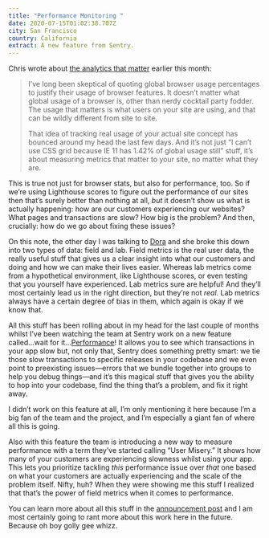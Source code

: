 ```yaml
---
title: "Performance Monitoring "
date: 2020-07-15T01:02:38.707Z
city: San Francisco
country: California
extract: A new feature from Sentry.
---
```

Chris wrote about [the analytics that matter](https://css-tricks.com/the-analytics-that-matter/) earlier this month:

> I’ve long been skeptical of quoting global browser usage percentages to justify their usage of browser features. It doesn’t matter what global usage of a browser is, other than nerdy cocktail party fodder. The usage that matters is what users on your site are using, and that can be wildly different from site to site.
> 
> That idea of tracking real usage of your actual site concept has bounced around my head the last few days. And it’s not just “I can’t use CSS grid because IE 11 has 1.42% of global usage still” stuff, it’s about measuring metrics that matter to your site, no matter what they are.

This is true not just for browser stats, but also for performance, too. So if we’re using Lighthouse scores to figure out the performance of our sites then that’s surely better than nothing at all, _but_ it doesn’t show us what is actually happening: how are our customers experiencing our websites? What pages and transactions are slow? How big is the problem? And then, crucially: how do we go about fixing these issues? 

On this note, the other day I was talking to [Dora](https://twitter.com/doralchan?lang=en) and she broke this down into two types of data: field and lab. Field metrics is the real user data, the really useful stuff that gives us a clear insight into what our customers and doing and how we can make their lives easier. Whereas lab metrics come from a hypothetical environment, like Lighthouse scores, or even testing that you yourself have experienced. Lab metrics sure are helpful! And they’ll most certainly lead us in the right direction, but they’re not _real_. Lab metrics always have a certain degree of bias in them, which again is okay if we know that.

All this stuff has been rolling about in my head for the last couple of months whilst I’ve been watching the team at Sentry work on a new feature called...wait for it...[Performance](https://sentry.io/for/performance/)! It allows you to see which transactions in your app slow but, not only that, Sentry does something pretty smart: we tie those slow transactions to specific releases in your codebase and we even point to preexisting issues—errors that we bundle together into groups to help you debug things—and it’s this magical stuff that gives you the ability to hop into your codebase, find the thing that’s a problem, and fix it right away. 

I didn’t work on this feature at all, I’m only mentioning it here because I’m a big fan of the team and the project, and I’m especially a giant fan of where all this is going. 

Also with this feature the team is introducing a new way to measure performance with a term they’ve started calling “User Misery.” It shows how many of your customers are experiencing slowness whilst using your app. This lets you prioritize tackling _this_ performance issue over _that_ one based on what your customers are actually experiencing and the scale of the problem itself. Nifty, huh? When they were showing me this stuff I realized that that’s the power of field metrics when it comes to performance.

You can learn more about all this stuff in the [announcement post](https://blog.sentry.io/2020/07/14/see-slow-faster-with-performance-monitoring) and I am most certainly going to rant more about this work here in the future. Because oh boy golly gee whizz. 